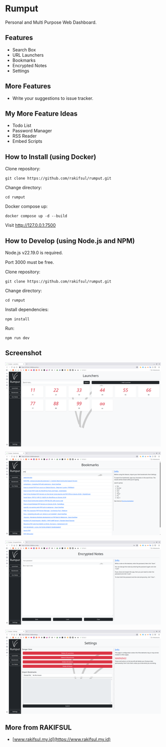 # Rumput

Personal and Multi Purpose Web Dashboard.

## Features

- Search Box
- URL Launchers
- Bookmarks
- Encrypted Notes
- Settings

## More Features

- Write your suggestions to issue tracker.

## My More Feature Ideas

- Todo List
- Password Manager
- RSS Reader
- Embed Scripts

## How to Install (using Docker)

Clone repository:

```
git clone https://github.com/rakifsul/rumput.git
```

Change directory:

```
cd rumput
```

Docker compose up:

```
docker compose up -d --build
```

Visit http://127.0.0.1:7500

## How to Develop (using Node.js and NPM)

Node.js v22.19.0 is required.

Port 3000 must be free.

Clone repository:

```
git clone https://github.com/rakifsul/rumput.git
```

Change directory:

```
cd rumput
```

Install dependencies:

```
npm install
```

Run:

```
npm run dev
```

## Screenshot

![screenshot](./.screenshots/screenshot-1.png "Screenshot")

![screenshot](./.screenshots/screenshot-2.png "Screenshot")

![screenshot](./.screenshots/screenshot-3.png "Screenshot")

![screenshot](./.screenshots/screenshot-4.png "Screenshot")

## More from RAKIFSUL

- [www.rakifsul.my.id](https://www.rakifsul.my.id)

